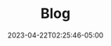 ---
title: "Blog"
toc: false
date: 2023-04-22T02:25:46-05:00
lastmod: 2023-04-22T02:25:46-05:00
draft: false
related: false
Description: "Robert Boscacci is a data scientist and engineer. He performs \
some contract data engineering projects, but he's looking for a new workplace \
to call home." # Keep to 150-160 chars
Tags:
 - Robert Boscacci
 - Data science
 - Computer Vision
 - NYC
 - New York City
 - Data Engineering
 - Contract
 - Freelance
 - Full-time
---